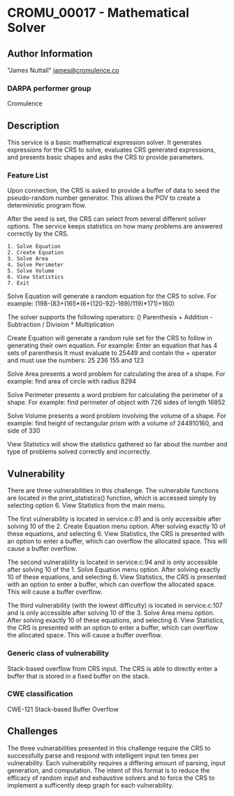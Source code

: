 # CROMU_00017 - Mathematical Solver

## Author Information
"James Nuttall" <james@cromulence.co>

### DARPA performer group
Cromulence

## Description
This service is a basic mathematical expression solver. It generates expressions for the CRS to solve, evaluates CRS generated expressions, and presents basic shapes and asks the CRS to provide parameters.  

### Feature List
Upon connection, the CRS is asked to provide a buffer of data to seed the pseudo-random number generator. This allows the POV to create a deterministic program flow.

After the seed is set, the CRS can select from several different solver options. The service keeps statistics on how many problems are answered correctly by the CRS.  

	1. Solve Equation
	2. Create Equation
	3. Solve Area
	4. Solve Perimeter
	5. Solve Volume
	6. View Statistics
	7. Exit


Solve Equation will generate a random equation for the CRS to solve. 
For example:
	(198-(83+(165*(6+(120-92)-169)/119)*171)+160)

The solver supports the following operators:
	()	Parenthesis
	+ 	Addition
	- 	Subtraction
	/	Division
	*	Multiplication

Create Equation will generate a random rule set for the CRS to follow in generating their own equation. 
For example:
	Enter an equation that has 4 sets of parenthesis
	It must evaluate to 25449 and contain the + operator
	and must use the numbers: 25 236 155 and 123

Solve Area presents a word problem for calculating the area of a shape. 
For example:
	find area of circle with radius 8294

Solve Perimeter presents a word problem for calculating the perimeter of a shape.
For example:
	find perimeter of object with 726 sides of length 16852

Solve Volume presents a word problem involving the volume of a shape. 
For example:
	find height of rectangular prism with a volume of 244910160, and side of 330

View Statistics will show the statistics gathered so far about the number and type of problems solved correctly and incorrectly.

## Vulnerability
There are three vulnerabilities in this challenge.
The vulnerabile functions are located in the print_statistics() function, which is accessed simply by selecting option 6. View Statistics from the main menu.

The first vulnerability is located in service.c:81 and is only accessible after solving 10 of the 2. Create Equation menu option. After solving exactly 10 of these equations, and selecting 6. View Statistics, the CRS is presented with an option to enter a buffer, which can overflow the allocated space. This will cause a buffer overflow.

The second vulnerability is located in service.c:94 and is only accessible after solving 10 of the 1. Solve Equation menu option. After solving exactly 10 of these equations, and selecting 6. View Statistics, the CRS is presented with an option to enter a buffer, which can overflow the allocated space. This will cause a buffer overflow.

The third vulnerability (with the lowest difficulty) is located in service.c:107 and is only accessible after solving 10 of the 3. Solve Area menu option. After solving exactly 10 of these equations, and selecting 6. View Statistics, the CRS is presented with an option to enter a buffer, which can overflow the allocated space. This will cause a buffer overflow.
 

### Generic class of vulnerability 
Stack-based overflow from CRS input. The CRS is able to directly enter a buffer that is stored in a fixed buffer on the stack.

### CWE classification 
CWE-121 Stack-based Buffer Overflow

## Challenges 
The three vulnerabilities presented in this challenge require the CRS to successfully parse and respond with intelligent input ten times per vulnerability. Each vulnerability requires a differing amount of parsing, input generation, and computation. The intent of this format is to reduce the efficacy of random input and exhaustive solvers and to force the CRS to implement a sufficently deep graph for each vulnerability.
